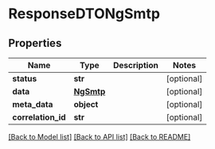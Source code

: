 # ResponseDTONgSmtp

## Properties
Name | Type | Description | Notes
------------ | ------------- | ------------- | -------------
**status** | **str** |  | [optional] 
**data** | [**NgSmtp**](NgSmtp.md) |  | [optional] 
**meta_data** | **object** |  | [optional] 
**correlation_id** | **str** |  | [optional] 

[[Back to Model list]](../README.md#documentation-for-models) [[Back to API list]](../README.md#documentation-for-api-endpoints) [[Back to README]](../README.md)

